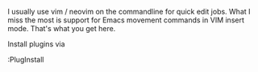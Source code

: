I usually use vim / neovim on the commandline for quick edit jobs.
What I miss the most is support for Emacs movement commands in VIM insert mode.
That's what you get here. 

Install plugins via

:PlugInstall
